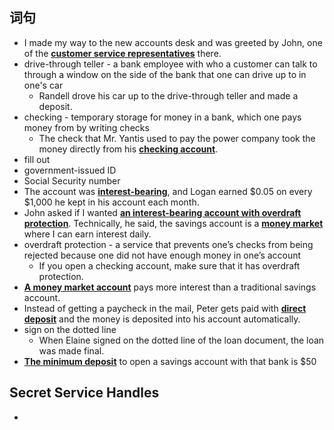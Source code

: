 ## 词句
- I made my way to the new accounts desk and was greeted by John, one of the <b><u>customer service representatives</u></b> there.
- drive-through teller -  a bank employee with who a customer can talk to through a window on the side of the bank that one can drive up to in one's car
	- Randell drove his car up to the drive-through teller and made a deposit.
- checking - temporary storage for money in a bank, which one pays money from by writing checks
	- The check that Mr. Yantis used to pay the power company took the money directly from his <b><u>checking account</u></b>.
- fill out
- government-issued ID
- Social Security number
-  The account was <b><u>interest-bearing</u></b>, and Logan earned $0.05 on every $1,000 he kept in his account each month.
- John asked if I wanted <b><u>an interest-bearing account with overdraft protection</u></b>. Technically, he said, the savings account is a <b><u>money market</u></b> where I can earn interest daily.
- overdraft protection - a service that prevents one’s checks from being rejected because one did not have enough money in one’s account
	-  If you open a checking account, make sure that it has overdraft protection.
- <b><u> A money market account</u></b> pays more interest than a traditional savings account.
-  Instead of getting a paycheck in the mail, Peter gets paid with <b><u>direct deposit</u></b> and the money is deposited into his account automatically.
-  sign on the dotted line
	- When Elaine signed on the dotted line of the loan document, the loan was made final.
- <b><u>The minimum deposit</u></b> to open a savings account with that bank is $50

## Secret Service Handles
- 